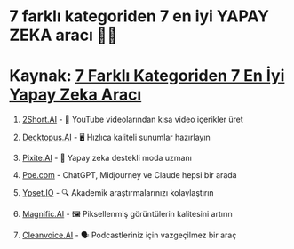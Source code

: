 # 7 farklı kategoriden 7 en iyi YAPAY ZEKA aracı 🤖🧠

# Kaynak: [7 Farklı Kategoriden 7 En İyi Yapay Zeka Aracı](https://kodluk.com/konu/7-farkli-kategoriden-7-en-iyi-yapay-zeka-araci.14/)

1. [2Short.AI](http://2short.ai) - 🎥 YouTube videolarından kısa video içerikler üret

2. [Decktopus.AI](http://decktopus.ai) - 🖥️ Hızlıca kaliteli sunumlar hazırlayın

3. [Pixite.AI](http://pixite.ai) - 🥻 Yapay zeka destekli moda uzmanı

4. [Poe.com](http://poe.com) - ChatGPT, Midjourney ve Claude hepsi bir arada 

5. [Ypset.IO](http://ypeset.io) - 🔍 Akademik araştırmalarınızı kolaylaştırın

6. [Magnific.AI](http://magnific.ai) - 🖼️ Piksellenmiş görüntülerin kalitesini artırın

7. [Cleanvoice.AI](http://cleanvoice.ai) - 🗣️ Podcastleriniz için vazgeçilmez bir araç
